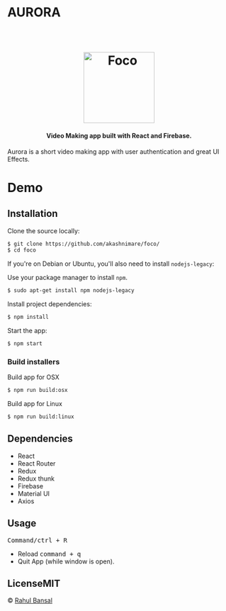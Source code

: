 # AURORA

<h1 align="center">
  <br><img src="https://github.com/akashnimare/foco/blob/master/app/img/foco.png" alt="Foco" width="160"></h1>
  
  <h4 align="center">Video Making app built with React and Firebase.</h4>
  Aurora is a short video making app with user authentication and great UI Effects.
  
 # Demo
 
 ## Installation

Clone the source locally:

```sh
$ git clone https://github.com/akashnimare/foco/
$ cd foco
```
If you're on Debian or Ubuntu, you'll also need to install
`nodejs-legacy`:

Use your package manager to install `npm`.

```sh
$ sudo apt-get install npm nodejs-legacy
```

Install project dependencies:

```sh
$ npm install
```
Start the app:

```sh
$ npm start
```

### Build installers

Build app for OSX
```sh
$ npm run build:osx
```
Build app for Linux
```sh
$ npm run build:linux
```
 ## Dependencies
 - React
 - React Router
 - Redux
 - Redux thunk
 - Firebase
 - Material UI
 - Axios
 ## Usage
 <kbd>Command/ctrl + R</kbd> 
 - Reload
 <kbd>command + q</kbd>
 - Quit App (while window is open).
 ## LicenseMIT  
 © [Rahul Bansal](https://github.com/RahulBansal123)
